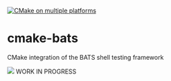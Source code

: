 [![CMake on multiple platforms](https://github.com/neonsoftware/cmake-bats/actions/workflows/cmake-multi-platform.yml/badge.svg)](https://github.com/neonsoftware/cmake-bats/actions/workflows/cmake-multi-platform.yml)

# cmake-bats
CMake integration of the BATS shell testing framework

![](https://geps.dev/progress/50) WORK IN PROGRESS
